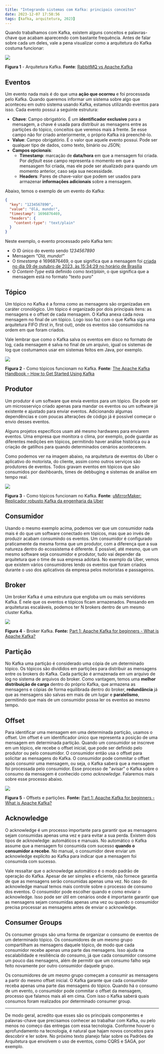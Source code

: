 ```yaml
---
title: "Integrando sistemas com Kafka: principais conceitos"
date: 2023-12-07 17:58:56
tags: [kafka, arquitetura, 2023]
---
```


Quando trabalhamos com Kafka, existem alguns conceitos e palavras-chave que acabam aparecendo com bastante frequência. Antes de falar sobre cada um deles, vale a pena visualizar como a arquitetura do Kafka costuma funcionar:


![](https://sgitario.github.io/images/kafka_concepts_1.png)

**Figura 1** - Arquitetura Kafka. **Fonte**: [RabbitMQ vs Apache Kafka](https://sgitario.github.io/rabbitmq_vs_kafka/)

## Eventos
Um evento nada mais é do que uma **ação que ocorreu** e foi processada pelo Kafka. Quando queremos informar um sistema sobre algo que aconteceu em outro sistema usando Kafka, estamos utilizando eventos para isso. Cada evento possui a seguinte estrutura:

* **Chave**: Campo obrigatório. É um **identificador exclusivo** para a mensagem, a chave é usada para distribuir as mensagens entre as partições do tópico, conceitos que veremos mais à frente. Se esse campo não for criado anteriormente, o próprio Kafka irá preenchê-lo.
* **Value**: Campo obrigatório. É o valor que aquele evento possui. Pode ser qualquer tipo de dados, como texto, binário ou JSON;
* **Campos opcionais**:
	* **Timestamp**: marcação de **data/hora** em que a mensagem foi criada. Por *default* esse campo representa o momento em que a mensasgem foi criada, mas ele pode ser atualizado para quando um momento anterior, caso seja sua necessidade. 
	*  **Headers**: Pares de chave-valor que podem ser usados para armazenar **informações adicionais** sobre a mensagem.

Abaixo, temos o exemplo de um evento do Kafka:

```json
{
  "key": "1234567890",
  "value": "Olá, mundo!",
  "timestamp": 1696876469,
  "headers": {
    "content-type": "text/plain"
  }
}
```

Neste exemplo, o evento processado pelo Kafka tem:

* O ID único do evento sendo *1234567890*
* Mensagem *"Olá, mundo!"*
* O *timestamp* é 1696876469, o que significa que a mensagem foi [criada no dia 09 de outubro de 2023, às 15:34:29 no horário de Brasília](https://www.unixtimestamp.com)
* O *Content-Type* está definido como *text/plain*, o que significa que a mensagem está no formato "texto puro" 

## Tópico
Um tópico no Kafka é a forma como as mensagens são organizadas em caráter cronológico. Um tópico é organizado por dois principais itens: as mensagens e o offset de cada mensagem. O Kafka anexa cada nova mensagem no final de um tópico. Logo isso faz com o que Kafka siga uma arquitetura FIFO (first in, first out), onde os eventos são consumidos na ordem em que foram criados. 

Vale lembrar que como o Kafka salva os eventos em disco no formato de log, cada mensagem é salva no final de um arquivo, igual os sistemas de log que costumamos usar em sistemas feitos em Java, por exemplo. 

![](https://www.freecodecamp.org/news/content/images/2023/01/topic.PNG)

**Figura 2** - Como tópicos funcionam no Kafka. **Fonte**: [The Apache Kafka Handbook – How to Get Started Using Kafka](https://www.freecodecamp.org/news/apache-kafka-handbook/#event-messages-in-kafka)

## Produtor

Um produtor é um software que envia eventos para um tópico. Ele pode ser um microsserviço criado apenas para mandar os eventos ou um software já existente e ajustado para enviar eventos. Adicionando algumas dependências e com poucas alterações de código já é possível começar o envio desses eventos.

Alguns projetos específicos usam até mesmo hardwares para enviarem eventos. Uma empresa que monitora o clima, por exemplo, pode guardar as diferentes medições em tópicos, permitindo haver análise histórica ou a criação de gatilhos para quando determinados cenários acontecerem. 

Como podemos ver na imagem abaixo, na arquitetura de eventos do Uber o aplicativo do motorista, do cliente, assim como outros serviços são produtores de eventos. Todos gravam eventos em tópicos que são consumidos por dashboards, times de debbuging e sistemas de análise em tempo real.

![](https://static.imasters.com.br/wp-content/uploads/2016/08/uber-1.png)

**Figura 3** - Como tópicos funcionam no Kafka. **Fonte**: [uMirrorMaker: Replicador robusto Kafka da engenharia da Uber](https://imasters.com.br/analytics/umirrormaker-replicator-robusto-kafka-da-engenharia-da-uber)

## Consumidor

Usando o mesmo exemplo acima, podemos ver que um consumidor nada mais é do que um software conectado em tópicos, mas que ao invés de produzir acabam consumindo os eventos. Um consumidor é configurado praticamente da mesma forma que um produtor, com a diferença que a sua natureza dentro do ecossistema é diferente. É possível, até mesmo, que um mesmo software seja consumidor e produtor, tudo vai depender da arquitetura que o time de sua empresa adotará. No exemplo da Uber, vemos que existem vários consumidores lendo os eventos que foram criados durante o uso dos aplicativos da empresa pelos motoristas e passageiros.

## Broker

Um broker Kafka é uma estrutura que engloba um ou mais servidores Kafka. É nele que os eventos e tópicos ficam armazenados. Pensando em arquiteturas escaláveis, podemos ter N brokers dentro de um mesmo cluster Kafka. 

![](https://www.cloudkarafka.com/img/blog/kafka-broker-beginner.png)

**Figura 4** - Broker Kafka. **Fonte:** [Part 1: Apache Kafka for beginners - What is Apache Kafka?](https://www.cloudkarafka.com/img/blog/kafka-broker-beginner.png)


## Partição
No Kafka uma partição é considerado uma cópia de um determinado tópico. Os tópicos são divididos em partições para distribuir as mensagens entre os brokers do Kafka. Cada partição é armazenada em um arquivo de log no sistema de arquivos do broker. Como vantagem, temos uma **melhor distribuição de carga** dentro do próprio Kafka, que armazena as mensagens e cópias de forma equilibrada dentro do broker, **redundância** já que as mensagens são salvas em mais de um lugar e **paralelismo**, permitindo que mais de um consumidor possa ler os eventos ao mesmo tempo.

## Offset 
Para identificar uma mensagem em uma determinada partição, usamos o offset. Um offset é um identificador único que representa a posição de uma mensagem em determinada partição. Quando um consumidor se inscreve em um tópico, ele recebe o offset inicial, que pode ser definido pelo produtor ou pelo consumidor. O consumidor então usa o offset para solicitar as mensagens do Kafka. O consumidor pode commitar o offset após consumir uma mensagem, ou seja, o Kafka saberá que a mensagem foi processada pelo consumidor. Esse processo de "avisar" o Kafka sobre o consumo da mensagem é conhecido como *acknowledge*. Falaremos mais sobre esse processo abaixo. 

![](https://www.cloudkarafka.com/img/blog/apache-kafka-partitions-topics.png)

**Figura 5** - Offsets e partições. **Fonte:** [Part 1: Apache Kafka for beginners - What is Apache Kafka?](https://www.cloudkarafka.com/img/blog/apache-kafka-partitions-topics.png)

## Acknowledge
O acknowledge é um processo importante para garantir que as mensagens sejam consumidas apenas uma vez e para evitar a sua perda. Existem dois tipos de acknowledge: automáticos e manuais. No automático o Kafka assume que a mensagem foi consumida com sucesso **quando o consumidor a recebe**. No manual, o consumidor deve enviar um acknowledge explícito ao Kafka para indicar que a mensagem foi consumida com sucesso.

Vale ressaltar que o acknowledge automático é o modo padrão de operação do Kafka. Apesar de ser simples e eficiente, não fornece garantia de que as mensagens serão consumidas apenas uma vez. No caso do acknowledge manual temos mais controle sobre o processo de consumo dos eventos. O consumidor pode escolher quando e como enviar o acknowledge. Isso pode ser útil em cenários onde é importante garantir que as mensagens sejam consumidas apenas uma vez ou quando o consumidor precisa processar as mensagens antes de enviar o acknowledge.

## Consumer Groups 

Os consumer groups são uma forma de organizar o consumo de eventos de um determinado tópico. Os consumidores de um mesmo grupo compartilham as mensagens daquele tópico, de modo que cada consumidor recebe apenas uma parte das mensagens. Isso ajuda na escalabilidade e resiliência do consumo, já que cada consumidor consome um pouco das mensagens, além de permitir que um consumo falho seja feito novamente por outro consumidor daquele grupo.

Os consumidores de um mesmo grupo começam a consumir as mensagens a partir do mesmo offset inicial. O Kafka garante que cada consumidor receba apenas uma parte das mensagens do tópico. Quando há o consumo de um evento, o consumidor pode commitar o offset da mensagem, processo que falamos mais ali em cima. Com isso o Kafka saberá quais consumos foram realizados por determinado consumer group. 

--- 

De modo geral, acredito que esses são os principais componentes e palavras-chave que precisamos conhecer ao trabalhar com Kafka, ou pelo menos no começo das entregas com essa tecnologia. Conforme houver o aprofundamento na tecnologia, é natural que hajam novos conceitos para descobrir e ler sobre. No próximo texto planejo falar sobre os Padrões de Arquitetura que envolvem o uso de eventos, como CQRS e SAGA, por exemplo. 


